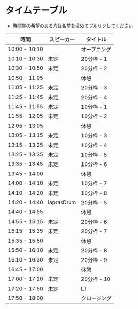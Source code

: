 # タイムテーブル
- 時間帯の希望のある方は名前を埋めてプルリクしてください

| 時間          | スピーカー | タイトル |
|---------------|--------------------|------------|
| 10:00 - 10:10 |  | オープニング |
| 10:10 - 10:30 | 未定 | 20分枠 - 1 |
| 10:30 - 10:50 | 未定 | 20分枠 - 2 |
| 10:50 - 11:05 |  | 休憩 |
| 11:05 - 11:25 | 未定 | 20分枠 - 3 |
| 11:25 - 11:45 | 未定 | 20分枠 - 4 |
| 11:45 - 11:55 | 未定 | 10分枠 - 1 |
| 11:55 - 12:05 | 未定 | 10分枠 - 2 |
| 12:05 - 13:05 |  | 休憩 |
| 13:05 - 13:15 | 未定 | 10分枠 - 3 |
| 13:15 - 13:25 | 未定 | 10分枠 - 4 |
| 13:25 - 13:35 | 未定 | 10分枠 - 5 |
| 13:35 - 13:45 | 未定 | 10分枠 - 6 |
| 13:45 - 14:00 |  | 休憩 |
| 14:00 - 14:10 | 未定 | 10分枠 - 7 |
| 14:10 - 14:20 | 未定 | 10分枠 - 8 |
| 14:20 - 14:40 | laprasDrum | 20分枠 - 5 |
| 14:40 - 14:55 |  | 休憩 |
| 14:55 - 15:15 | 未定 | 20分枠 - 6 |
| 15:15 - 15:35 | 未定 | 20分枠 - 7 |
| 15:35 - 15:50 |  | 休憩 |
| 15:50 - 16:10 | 未定 | 20分枠 - 8 |
| 16:10 - 16:30 | 未定 | 20分枠 - 9 |
| 16:45 - 17:00 |  | 休憩 |
| 17:00 - 17:20 | 未定 | 20分枠 - 10 |
| 17:20 - 17:50 | 未定 | LT |
| 17:50 - 18:00 |  | クロージング |
